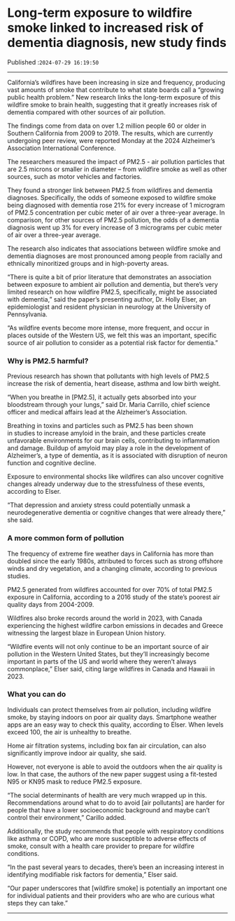 # Long-term exposure to wildfire smoke linked to increased risk of dementia diagnosis, new study finds

Published :`2024-07-29 16:19:50`

---

California’s wildfires have been increasing in size and frequency, producing vast amounts of smoke that contribute to what state boards call a “growing public health problem.” New research links the long-term exposure of this wildfire smoke to brain health, suggesting that it greatly increases risk of dementia compared with other sources of air pollution.

The findings come from data on over 1.2 million people 60 or older in Southern California from 2009 to 2019. The results, which are currently undergoing peer review, were reported Monday at the 2024 Alzheimer’s Association International Conference.

The researchers measured the impact of PM2.5 - air pollution particles that are 2.5 microns or smaller in diameter – from wildfire smoke as well as other sources, such as motor vehicles and factories.

They found a stronger link between PM2.5 from wildfires and dementia diagnoses. Specifically, the odds of someone exposed to wildfire smoke being diagnosed with dementia rose 21% for every increase of 1 microgram of PM2.5 concentration per cubic meter of air over a three-year average. In comparison, for other sources of PM2.5 pollution, the odds of a dementia diagnosis went up 3% for every increase of 3 micrograms per cubic meter of air over a three-year average.

The research also indicates that associations between wildfire smoke and dementia diagnoses are most pronounced among people from racially and ethnically minoritized groups and in high-poverty areas.

“There is quite a bit of prior literature that demonstrates an association between exposure to ambient air pollution and dementia, but there’s very limited research on how wildfire PM2.5, specifically, might be associated with dementia,” said the paper’s presenting author, Dr. Holly Elser, an epidemiologist and resident physician in neurology at the University of Pennsylvania.

“As wildfire events become more intense, more frequent, and occur in places outside of the Western US, we felt this was an important, specific source of air pollution to consider as a potential risk factor for dementia.”

### Why is PM2.5 harmful?

Previous research has shown that pollutants with high levels of PM2.5 increase the risk of dementia, heart disease, asthma and low birth weight.

“When you breathe in [PM2.5], it actually gets absorbed into your bloodstream through your lungs,” said Dr. Maria Carrillo, chief science officer and medical affairs lead at the Alzheimer’s Association.

Breathing in toxins and particles such as PM2.5 has been shown in studies to increase amyloid in the brain, and these particles create unfavorable environments for our brain cells, contributing to inflammation and damage. Buildup of amyloid may play a role in the development of Alzheimer’s, a type of dementia, as it is associated with disruption of neuron function and cognitive decline.

Exposure to environmental shocks like wildfires can also uncover cognitive changes already underway due to the stressfulness of these events, according to Elser.

“That depression and anxiety stress could potentially unmask a neurodegenerative dementia or cognitive changes that were already there,” she said.

### A more common form of pollution

The frequency of extreme fire weather days in California has more than doubled since the early 1980s, attributed to forces such as strong offshore winds and dry vegetation, and a changing climate, according to previous studies.

PM2.5 generated from wildfires accounted for over 70% of total PM2.5 exposure in California, according to a 2016 study of the state’s poorest air quality days from 2004-2009.

Wildfires also broke records around the world in 2023, with Canada experiencing the highest wildfire carbon emissions in decades and Greece witnessing the largest blaze in European Union history.

“Wildfire events will not only continue to be an important source of air pollution in the Western United States, but they’ll increasingly become important in parts of the US and world where they weren’t always commonplace,” Elser said, citing large wildfires in Canada and Hawaii in 2023.

### What you can do

Individuals can protect themselves from air pollution, including wildfire smoke, by staying indoors on poor air quality days. Smartphone weather apps are an easy way to check this quality, according to Elser. When levels exceed 100, the air is unhealthy to breathe.

Home air filtration systems, including box fan air circulation, can also significantly improve indoor air quality, she said.

However, not everyone is able to avoid the outdoors when the air quality is low. In that case, the authors of the new paper suggest using a fit-tested N95 or KN95 mask to reduce PM2.5 exposure.

“The social determinants of health are very much wrapped up in this. Recommendations around what to do to avoid [air pollutants] are harder for people that have a lower socioeconomic background and maybe can’t control their environment,” Carillo added.

Additionally, the study recommends that people with respiratory conditions like asthma or COPD, who are more susceptible to adverse effects of smoke, consult with a health care provider to prepare for wildfire conditions.

“In the past several years to decades, there’s been an increasing interest in identifying modifiable risk factors for dementia,” Elser said.

“Our paper underscores that [wildfire smoke] is potentially an important one for individual patients and their providers who are who are curious what steps they can take.”

---

